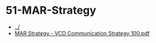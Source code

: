 # 51-MAR-Strategy 

* [../](..)
* [MAR Strategy - VCD Communication Strategy 100.pdf](MAR%20Strategy%20-%20VCD%20Communication%20Strategy%20100.pdf)
